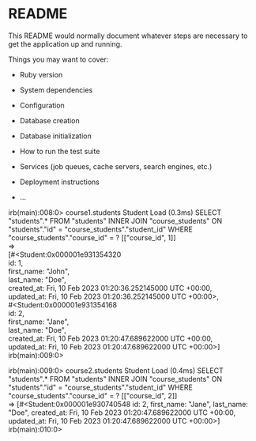 # README

This README would normally document whatever steps are necessary to get the
application up and running.

Things you may want to cover:

* Ruby version

* System dependencies

* Configuration

* Database creation

* Database initialization

* How to run the test suite

* Services (job queues, cache servers, search engines, etc.)

* Deployment instructions

* ...


irb(main):008:0> course1.students
  Student Load (0.3ms)  SELECT "students".* FROM "students" INNER JOIN "course_students" ON "students"."id" = "course_students"."student_id" WHERE "course_students"."course_id" = ?  [["course_id", 1]]                                                          
=>                                                                       
[#<Student:0x000001e931354320                                            
  id: 1,                                                                 
  first_name: "John",                                                    
  last_name: "Doe",                                                      
  created_at: Fri, 10 Feb 2023 01:20:36.252145000 UTC +00:00,            
  updated_at: Fri, 10 Feb 2023 01:20:36.252145000 UTC +00:00>,           
 #<Student:0x000001e931354168                                            
  id: 2,                                                                 
  first_name: "Jane",                                                    
  last_name: "Doe",                                                      
  created_at: Fri, 10 Feb 2023 01:20:47.689622000 UTC +00:00,            
  updated_at: Fri, 10 Feb 2023 01:20:47.689622000 UTC +00:00>]           
irb(main):009:0>

irb(main):009:0> course2.students
  Student Load (0.4ms)  SELECT "students".* FROM "students" INNER JOIN "course_students" ON "students"."id" = "course_students"."student_id" WHERE "course_students"."course_id" = ?  [["course_id", 2]]         
=> 
[#<Student:0x000001e930740548
  id: 2,
  first_name: "Jane",
  last_name: "Doe",
  created_at: Fri, 10 Feb 2023 01:20:47.689622000 UTC +00:00,
  updated_at: Fri, 10 Feb 2023 01:20:47.689622000 UTC +00:00>]
irb(main):010:0>